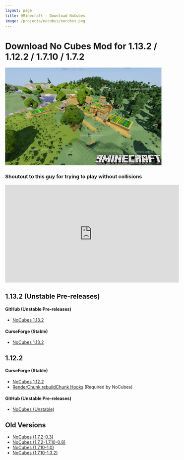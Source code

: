 ```yaml
---
layout: page
title: 9Minecraft - Download NoCubes
image: /projects/nocubes/nocubes.png
---
```

# Download No Cubes Mod for 1.13.2 / 1.12.2 / 1.7.10 / 1.7.2
![9mc](/projects/nocubes/screenshots/9mc.png "9mc")

### Shoutout to this guy for trying to play without collisions
<iframe width="560" height="315" src="https://www.youtube.com/embed/86F3-hx39yI" frameborder="0" allow="accelerometer; autoplay; encrypted-media; gyroscope; picture-in-picture" allowfullscreen></iframe>

## 1.13.2 (Unstable Pre-releases)
#### GitHub (Unstable Pre-releases)
- [NoCubes 1.13.2](https://github.com/Cadiboo/NoCubes/releases/download/1.13.2-0.2.9/NoCubes-1.13.2-0.2.9.jar)

#### CurseForge (Stable)
- [NoCubes 1.13.2](https://minecraft.curseforge.com/projects/nocubes/files)

## 1.12.2
#### CurseForge (Stable)
- [NoCubes 1.12.2](https://minecraft.curseforge.com/projects/nocubes/files)
- [RenderChunk rebuildChunk Hooks](https://minecraft.curseforge.com/projects/renderchunk-rebuildchunk-hooks/files) (Required by NoCubes)

#### GitHub (Unstable Pre-releases)
- [NoCubes (Unstable)](https://github.com/Cadiboo/NoCubes/releases/download/1.12.2-0.2.9-pre1/NoCubes-1.12.2-0.2.9-pre1.jar)

## Old Versions
- [NoCubes (1.7.2-0.3)](/projects/nocubes/download/old/No-Cubes-Mod-1.7.2-0.3.jar)
- [NoCubes (1.7.2-1.7.10-0.8)](/projects/download/old/nocubes/noCubes-1.7.2-1.7.10-0.8.jar)
- [NoCubes (1.7.10-1.0)](/projects/nocubes/download/old/nocubes-1.0.jar)
- [NoCubes (1.7.10-1.3.2)](/projects/nocubes/download/old/[1.7.10]NoCubes1.3.2-Fixed.jar)
